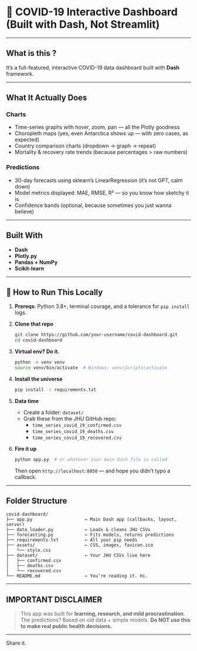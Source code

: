 # 🦠 COVID-19 Interactive Dashboard (Built with Dash, Not Streamlit)
---

##  What is this ?
It’s a full-featured, interactive COVID-19 data dashboard built with **Dash** framework.

---

##  What It Actually Does

### Charts 
- Time-series graphs with hover, zoom, pan — all the Plotly goodness
- Choropleth maps (yes, even Antarctica shows up — with zero cases, as expected)
- Country comparison charts (dropdown → graph → repeat)
- Mortality & recovery rate trends (because percentages > raw numbers)

### Predictions 
- 30-day forecasts using sklearn’s LinearRegression (it’s not GPT, calm down)
- Model metrics displayed: MAE, RMSE, R² — so you know how sketchy it is
- Confidence bands (optional, because sometimes you just wanna believe)

---

##  Built With 

- **Dash** 
- **Plotly.py** 
- **Pandas + NumPy**
- **Scikit-learn** 

---

## 🚀 How to Run This Locally

1. **Prereqs**: Python 3.8+, terminal courage, and a tolerance for `pip install` logs.

2. **Clone that repo**
   ```bash
   git clone https://github.com/your-username/covid-dashboard.git
   cd covid-dashboard
   ```

3. **Virtual env? Do it.**
   ```bash
   python -m venv venv
   source venv/bin/activate  # Windows: venv\Scripts\activate
   ```

4. **Install the universe**
   ```bash
   pip install -r requirements.txt
   ```

5. **Data time**
   - Create a folder: `dataset/`
   - Grab these from the JHU GitHub repo:
     - `time_series_covid_19_confirmed.csv`
     - `time_series_covid_19_deaths.csv`
     - `time_series_covid_19_recovered.csv`

6. **Fire it up**
   ```bash
   python app.py  # or whatever your main Dash file is called
   ```
   Then open `http://localhost:8050` — and hope you didn’t typo a callback.

---

##  Folder Structure 

```
covid-dashboard/
├── app.py                    ← Main Dash app (callbacks, layout, server)
├── data_loader.py            ← Loads & cleans JHU CSVs
├── forecasting.py            ← Fits models, returns predictions
├── requirements.txt          ← All your pip needs
├── assets/                   ← CSS, images, favicon.ico
│   └── style.css
├── dataset/                  ← Your JHU CSVs live here
│   ├── confirmed.csv
│   ├── deaths.csv
│   └── recovered.csv
└── README.md                 ← You’re reading it. Hi.
```
---

##  IMPORTANT DISCLAIMER

> This app was built for **learning, research, and mild procrastination**. The predictions? Based on old data + simple models. **Do NOT use this to make real public health decisions.** 

---

 Share it.

